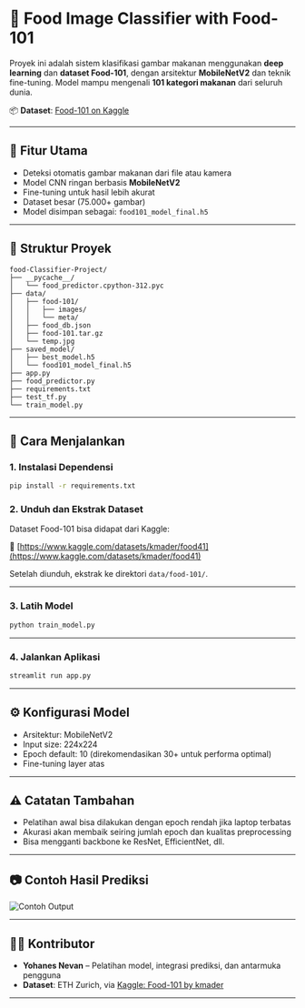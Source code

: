 # 🍱 Food Image Classifier with Food-101

Proyek ini adalah sistem klasifikasi gambar makanan menggunakan **deep learning** dan **dataset Food-101**, dengan arsitektur **MobileNetV2** dan teknik fine-tuning. Model mampu mengenali **101 kategori makanan** dari seluruh dunia.

📦 **Dataset**: [Food-101 on Kaggle](https://www.kaggle.com/datasets/kmader/food41)

---

## 🧠 Fitur Utama

* Deteksi otomatis gambar makanan dari file atau kamera
* Model CNN ringan berbasis **MobileNetV2**
* Fine-tuning untuk hasil lebih akurat
* Dataset besar (75.000+ gambar)
* Model disimpan sebagai: `food101_model_final.h5`

---

## 📁 Struktur Proyek

```
food-Classifier-Project/
├── __pycache__/
│   └── food_predictor.cpython-312.pyc
├── data/
│   ├── food-101/
│   │   ├── images/
│   │   └── meta/
│   ├── food_db.json
│   ├── food-101.tar.gz
│   └── temp.jpg
├── saved_model/
│   ├── best_model.h5
│   └── food101_model_final.h5
├── app.py
├── food_predictor.py
├── requirements.txt
├── test_tf.py
└── train_model.py
```

---

## 🚀 Cara Menjalankan

### 1. Instalasi Dependensi

```bash
pip install -r requirements.txt
```

### 2. Unduh dan Ekstrak Dataset

Dataset Food-101 bisa didapat dari Kaggle:

🔗 [https://www.kaggle.com/datasets/kmader/food41](https://www.kaggle.com/datasets/kmader/food41)

Setelah diunduh, ekstrak ke direktori `data/food-101/`.

---

### 3. Latih Model

```bash
python train_model.py
```

---

### 4. Jalankan Aplikasi

```bash
streamlit run app.py
```

---

## ⚙️ Konfigurasi Model

* Arsitektur: MobileNetV2
* Input size: 224x224
* Epoch default: 10 (direkomendasikan 30+ untuk performa optimal)
* Fine-tuning layer atas

---

## ⚠️ Catatan Tambahan

* Pelatihan awal bisa dilakukan dengan epoch rendah jika laptop terbatas
* Akurasi akan membaik seiring jumlah epoch dan kualitas preprocessing
* Bisa mengganti backbone ke ResNet, EfficientNet, dll.

---

## 📷 Contoh Hasil Prediksi

![Contoh Output](contoh_output.jpg)

---

## 🧑‍💻 Kontributor

* **Yohanes Nevan** – Pelatihan model, integrasi prediksi, dan antarmuka pengguna
* **Dataset**: ETH Zurich, via [Kaggle: Food-101 by kmader](https://www.kaggle.com/datasets/kmader/food41)

---
